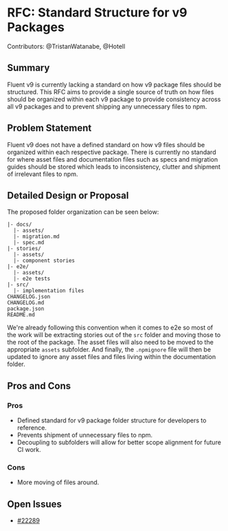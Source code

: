 # RFC: Standard Structure for v9 Packages

Contributors: @TristanWatanabe, @Hotell

## Summary

Fluent v9 is currently lacking a standard on how v9 package files should be structured. This RFC aims to provide a single source of truth on how files should be organized within each v9 package to provide consistency across all v9 packages and to prevent shipping any unnecessary files to npm.

## Problem Statement

Fluent v9 does not have a defined standard on how v9 files should be organized within each respective package. There is currently no standard for where asset files and documentation files such as specs and migration guides should be stored which leads to inconsistency, clutter and shipment of irrelevant files to npm.

## Detailed Design or Proposal

The proposed folder organization can be seen below:

```
|- docs/
  |- assets/
  |- migration.md
  |- spec.md
|- stories/
  |- assets/
  |- component stories
|- e2e/
  |- assets/
  |- e2e tests
|- src/
  |- implementation files
CHANGELOG.json
CHANGELOG.md
package.json
README.md
```

We're already following this convention when it comes to e2e so most of the work will be extracting stories out of the `src` folder and moving those to the root of the package. The asset files will also need to be moved to the appropriate `assets` subfolder. And finally, the `.npmignore` file will then be updated to ignore any asset files and files living within the documentation folder.

## Pros and Cons

### Pros

- Defined standard for v9 package folder structure for developers to reference.
- Prevents shipment of unnecessary files to npm.
- Decoupling to subfolders will allow for better scope alignment for future CI work.

### Cons

- More moving of files around.

## Open Issues

- [#22289](https://github.com/microsoft/fluentui/issues/22289)
